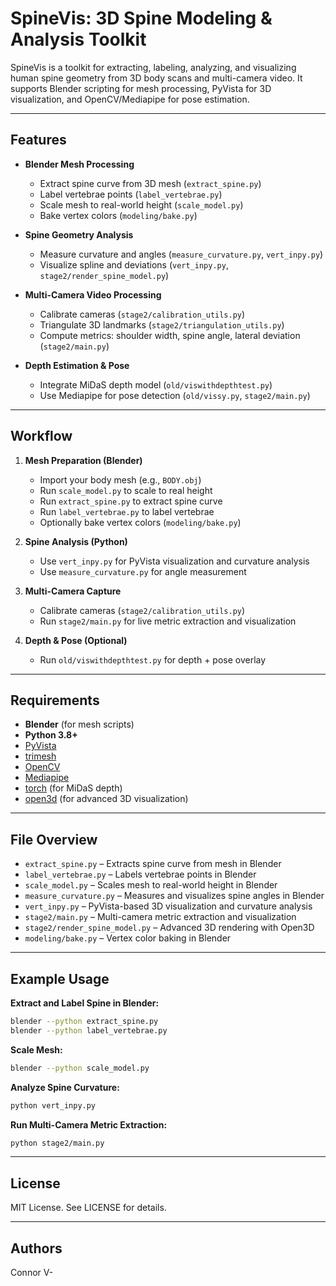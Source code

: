 # SpineVis: 3D Spine Modeling & Analysis Toolkit

SpineVis is a toolkit for extracting, labeling, analyzing, and visualizing human spine geometry from 3D body scans and multi-camera video. It supports Blender scripting for mesh processing, PyVista for 3D visualization, and OpenCV/Mediapipe for pose estimation.

---

## Features

- **Blender Mesh Processing**
  - Extract spine curve from 3D mesh (`extract_spine.py`)
  - Label vertebrae points (`label_vertebrae.py`)
  - Scale mesh to real-world height (`scale_model.py`)
  - Bake vertex colors (`modeling/bake.py`)

- **Spine Geometry Analysis**
  - Measure curvature and angles (`measure_curvature.py`, `vert_inpy.py`)
  - Visualize spline and deviations (`vert_inpy.py`, `stage2/render_spine_model.py`)

- **Multi-Camera Video Processing**
  - Calibrate cameras (`stage2/calibration_utils.py`)
  - Triangulate 3D landmarks (`stage2/triangulation_utils.py`)
  - Compute metrics: shoulder width, spine angle, lateral deviation (`stage2/main.py`)

- **Depth Estimation & Pose**
  - Integrate MiDaS depth model (`old/viswithdepthtest.py`)
  - Use Mediapipe for pose detection (`old/vissy.py`, `stage2/main.py`)

---

## Workflow

1. **Mesh Preparation (Blender)**
   - Import your body mesh (e.g., `BODY.obj`)
   - Run `scale_model.py` to scale to real height
   - Run `extract_spine.py` to extract spine curve
   - Run `label_vertebrae.py` to label vertebrae
   - Optionally bake vertex colors (`modeling/bake.py`)

2. **Spine Analysis (Python)**
   - Use `vert_inpy.py` for PyVista visualization and curvature analysis
   - Use `measure_curvature.py` for angle measurement

3. **Multi-Camera Capture**
   - Calibrate cameras (`stage2/calibration_utils.py`)
   - Run `stage2/main.py` for live metric extraction and visualization

4. **Depth & Pose (Optional)**
   - Run `old/viswithdepthtest.py` for depth + pose overlay

---

## Requirements

- **Blender** (for mesh scripts)
- **Python 3.8+**
- [PyVista](https://docs.pyvista.org/)
- [trimesh](https://trimsh.org/)
- [OpenCV](https://opencv.org/)
- [Mediapipe](https://google.github.io/mediapipe/)
- [torch](https://pytorch.org/) (for MiDaS depth)
- [open3d](http://www.open3d.org/) (for advanced 3D visualization)

---

## File Overview

- `extract_spine.py` – Extracts spine curve from mesh in Blender
- `label_vertebrae.py` – Labels vertebrae points in Blender
- `scale_model.py` – Scales mesh to real-world height in Blender
- `measure_curvature.py` – Measures and visualizes spine angles in Blender
- `vert_inpy.py` – PyVista-based 3D visualization and curvature analysis
- `stage2/main.py` – Multi-camera metric extraction and visualization
- `stage2/render_spine_model.py` – Advanced 3D rendering with Open3D
- `modeling/bake.py` – Vertex color baking in Blender

---

## Example Usage

**Extract and Label Spine in Blender:**
```sh
blender --python extract_spine.py
blender --python label_vertebrae.py
```

**Scale Mesh:**
```sh
blender --python scale_model.py
```

**Analyze Spine Curvature:**
```sh
python vert_inpy.py
```

**Run Multi-Camera Metric Extraction:**
```sh
python stage2/main.py
```

---

## License

MIT License. See LICENSE for details.

---

## Authors

Connor V-
